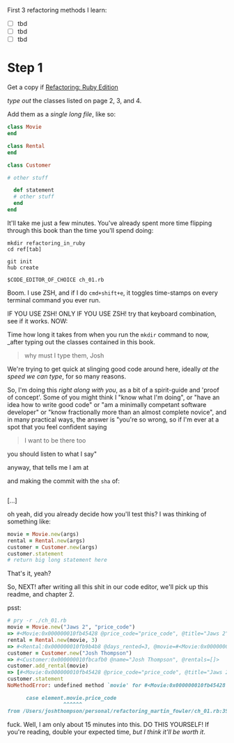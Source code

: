 First 3 refactoring methods I learn:

- [ ] tbd
- [ ] tbd
- [ ] tbd

# Step 1

Get a copy if [Refactoring: Ruby Edition](https://www.amazon.com/Refactoring-Ruby-Addison-Wesley-Professional/dp/0321984137)

_type out_ the classes listed on page 2, 3, and 4.

Add them as a _single long file_, like so:

```ruby
class Movie
end

class Rental
end

class Customer

# other stuff

  def statement
  # other stuff
  end
end
```

It'll take me just a few minutes. You've already spent more time flipping through this book than the time you'll spend doing:

```
mkdir refactoring_in_ruby
cd ref[tab]

git init
hub create

$CODE_EDITOR_OF_CHOICE ch_01.rb
```

Boom. I use ZSH, and if I do `cmd+shift+e`, it toggles time-stamps on every terminal command you ever run.

IF YOU USE ZSH! ONLY IF YOU USE ZSH! try that keyboard combination, see if it works. NOW:

Time how long it takes from when you run the `mkdir` command to now, _after typing out the classes contained in this book.

> why must I type them, Josh

We're trying to get quick at slinging good code around here, ideally _at the speed we can type_, for so many reasons.

So, I'm doing this _right along with you_, as a bit of a spirit-guide and 'proof of concept'. Some of you might think I "know what I'm doing", or "have an idea how to write good code" or "am a minimally competant software developer" or "know fractionally more than an almost complete novice", and in many practical ways, the answer is "you're so wrong, so if I'm ever at a spot that you feel confident saying

> I want to be there too

you should listen to what I say"

anyway, that tells me I am at

and making the commit with the `sha` of:

```

```

[...]

oh yeah, did you already decide how you'll test this? I was thinking of something like:

```ruby
movie = Movie.new(args)
rental = Rental.new(args)
customer = Customer.new(args)
customer.statement
# return big long statement here
```

That's it, yeah?

So, NEXT! after writing all this shit in our code editor, we'll pick up this readme, and chapter 2.

psst:

```ruby
# pry -r ./ch_01.rb
movie = Movie.new("Jaws 2", "price_code")
=> #<Movie:0x000000010fb45428 @price_code="price_code", @title="Jaws 2">
rental = Rental.new(movie, 3)
=> #<Rental:0x000000010fb9b4b8 @days_rented=3, @movie=#<Movie:0x000000010fb45428 @price_code="price_code", @title="Jaws 2">>
customer = Customer.new("Josh Thompson")
=> #<Customer:0x000000010fbcafb0 @name="Josh Thompson", @rentals=[]>
customer.add_rental(movie)
=> [#<Movie:0x000000010fb45428 @price_code="price_code", @title="Jaws 2">]
customer.statement
NoMethodError: undefined method `movie' for #<Movie:0x000000010fb45428 @title="Jaws 2", @price_code="price_code">

      case element.movie.price_code
                  ^^^^^^
from /Users/joshthompson/personal/refactoring_martin_fowler/ch_01.rb:39:in `block in statement'
```

fuck. Well, I am only about 15 minutes into this. DO THIS YOURSELF! If you're reading, double your expected time, _but I think it'll be worth it_.
